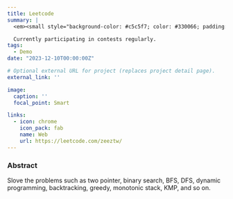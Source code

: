 ```yaml
---
title: Leetcode
summary: |
  <em><small style="background-color: #c5c5f7; color: #330066; padding: 5px;">C++/Python/DataStructure/Algorithm</small></em><br>

  Currently participating in contests regularly.
tags:
  - Demo
date: "2023-12-10T00:00:00Z"

# Optional external URL for project (replaces project detail page).
external_link: ''

image:
  caption: ''
  focal_point: Smart

links:
  - icon: chrome
    icon_pack: fab
    name: Web
    url: https://leetcode.com/zeeztw/
---
```

### Abstract
  Slove the problems such as two pointer, binary search, BFS, DFS, dynamic programming, backtracking, greedy, monotonic stack, KMP, and so on.